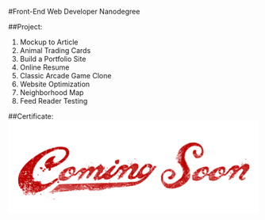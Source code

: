 #Front-End Web Developer Nanodegree

##Project:

1. Mockup to Article
2. Animal Trading Cards
3. Build a Portfolio Site
4. Online Resume
5. Classic Arcade Game Clone
6. Website Optimization
7. Neighborhood Map
8. Feed Reader Testing

##Certificate:
![Screenshot](certificate.png)
